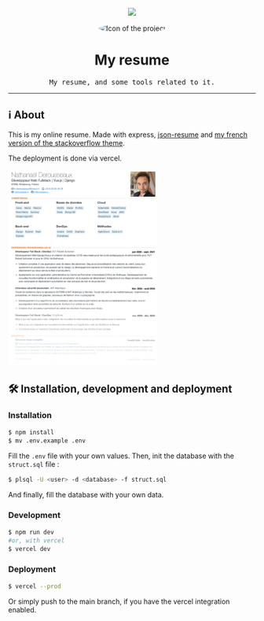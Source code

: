 <p align="center">
	<img src="https://skillicons.dev/icons?i=js,express,postgres,vercel" height="30" />
</p>

<p align="center">
	<img src="https://cv.nderousseaux.fr/picture.jpg" alt="Icon of the project" width="150" style="border-radius: 50%" />
</p>

# <div align="center">My resume</div>
<div align="center">
	<samp>My resume, and some tools related to it.</samp>
</div>

<hr>

## ℹ️ About
This is my online resume. Made with express, [json-resume](https://jsonresume.org) and [my french version of the stackoverflow theme](https://github.com/nderousseaux/jsonresume-theme-stackoverflow-french). 

The deployment is done via vercel.
		 
<img src="docs/screenshot.png" alt="screenshot" height="400" />

## 🛠️ Installation, development and deployment

### Installation
```bash
$ npm install
$ mv .env.example .env
```

Fill the `.env` file with your own values. Then, init the database with the `struct.sql` file :

```bash
$ plsql -U <user> -d <database> -f struct.sql
```

And finally, fill the database with your own data.


### Development
```bash
$ npm run dev 
#or, with vercel
$ vercel dev
```

### Deployment
```bash
$ vercel --prod
```

Or simply push to the main branch, if you have the vercel integration enabled.